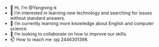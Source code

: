 - 👋 Hi, I’m @Yangning-k
- 👀 I’m interested in learning new technology and searching for issues without standard answers.
- 🌱 I’m currently learning more knowledge about English and computer science.
- 💞️ I’m looking to collaborate on how to improve our skills.
- 📫 How to reach me :qq 2446301398.

<!---
Yangning-k/Yangning-k is a ✨ special ✨ repository because its `README.md` (this file) appears on your GitHub profile.
You can click the Preview link to take a look at your changes.
--->
